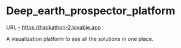 # Deep_earth_prospector_platform

URL - https://hackathon-2.lovable.app 

A visualization platform to see all the solutions in one place. 
